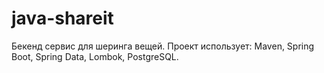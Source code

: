 # java-shareit
Бекенд сервис для шеринга вещей.
Проект использует: Maven, Spring Boot, Spring Data, Lombok, PostgreSQL.
